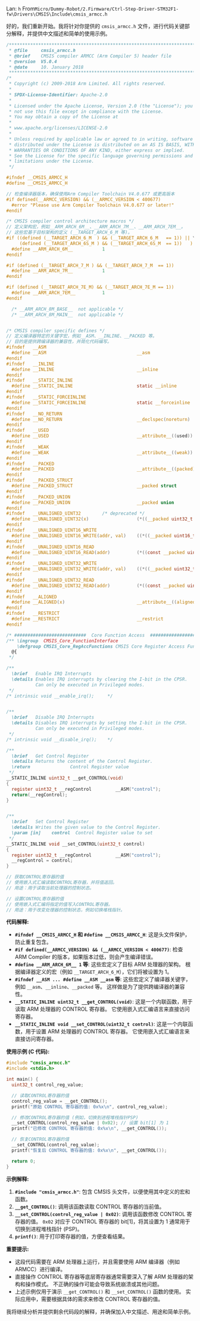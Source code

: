 Lan: `h` From`Micro/Dummy-Robot/2.Firmware/Ctrl-Step-Driver-STM32F1-fw\Drivers\CMSIS\Include\cmsis_armcc.h`

好的，我们重新开始。我将针对你提供的 `cmsis_armcc.h` 文件，进行代码关键部分解释，并提供中文描述和简单的使用示例。

```c
/**************************************************************************//**
 * @file     cmsis_armcc.h
 * @brief    CMSIS compiler ARMCC (Arm Compiler 5) header file
 * @version  V5.0.4
 * @date     10. January 2018
 ******************************************************************************/
/*
 * Copyright (c) 2009-2018 Arm Limited. All rights reserved.
 *
 * SPDX-License-Identifier: Apache-2.0
 *
 * Licensed under the Apache License, Version 2.0 (the "License"); you may
 * not use this file except in compliance with the License.
 * You may obtain a copy of the License at
 *
 * www.apache.org/licenses/LICENSE-2.0
 *
 * Unless required by applicable law or agreed to in writing, software
 * distributed under the License is distributed on an AS IS BASIS, WITHOUT
 * WARRANTIES OR CONDITIONS OF ANY KIND, either express or implied.
 * See the License for the specific language governing permissions and
 * limitations under the License.
 */

#ifndef __CMSIS_ARMCC_H
#define __CMSIS_ARMCC_H

// 检查编译器版本，确保使用Arm Compiler Toolchain V4.0.677 或更高版本
#if defined(__ARMCC_VERSION) && (__ARMCC_VERSION < 400677)
  #error "Please use Arm Compiler Toolchain V4.0.677 or later!"
#endif

/* CMSIS compiler control architecture macros */
// 定义架构宏，例如__ARM_ARCH_6M__、__ARM_ARCH_7M__、__ARM_ARCH_7EM__。
// 这些宏基于目标架构的定义 (__TARGET_ARCH_6_M 等)。
#if ((defined (__TARGET_ARCH_6_M  ) && (__TARGET_ARCH_6_M   == 1)) || \
     (defined (__TARGET_ARCH_6S_M ) && (__TARGET_ARCH_6S_M  == 1))   )
  #define __ARM_ARCH_6M__           1
#endif

#if (defined (__TARGET_ARCH_7_M ) && (__TARGET_ARCH_7_M  == 1))
  #define __ARM_ARCH_7M__           1
#endif

#if (defined (__TARGET_ARCH_7E_M) && (__TARGET_ARCH_7E_M == 1))
  #define __ARM_ARCH_7EM__          1
#endif

  /* __ARM_ARCH_8M_BASE__  not applicable */
  /* __ARM_ARCH_8M_MAIN__  not applicable */


/* CMSIS compiler specific defines */
// 定义编译器特定的关键字宏，例如__ASM、__INLINE、__PACKED 等。
// 目的是提供跨编译器的兼容性，并简化代码编写。
#ifndef   __ASM
  #define __ASM                                  __asm
#endif
#ifndef   __INLINE
  #define __INLINE                               __inline
#endif
#ifndef   __STATIC_INLINE
  #define __STATIC_INLINE                        static __inline
#endif
#ifndef   __STATIC_FORCEINLINE                 
  #define __STATIC_FORCEINLINE                   static __forceinline
#endif           
#ifndef   __NO_RETURN
  #define __NO_RETURN                            __declspec(noreturn)
#endif
#ifndef   __USED
  #define __USED                                 __attribute__((used))
#endif
#ifndef   __WEAK
  #define __WEAK                                 __attribute__((weak))
#endif
#ifndef   __PACKED
  #define __PACKED                               __attribute__((packed))
#endif
#ifndef   __PACKED_STRUCT
  #define __PACKED_STRUCT                        __packed struct
#endif
#ifndef   __PACKED_UNION
  #define __PACKED_UNION                         __packed union
#endif
#ifndef   __UNALIGNED_UINT32        /* deprecated */
  #define __UNALIGNED_UINT32(x)                  (*((__packed uint32_t *)(x)))
#endif
#ifndef   __UNALIGNED_UINT16_WRITE
  #define __UNALIGNED_UINT16_WRITE(addr, val)    ((*((__packed uint16_t *)(addr))) = (val))
#endif
#ifndef   __UNALIGNED_UINT16_READ
  #define __UNALIGNED_UINT16_READ(addr)          (*((const __packed uint16_t *)(addr)))
#endif
#ifndef   __UNALIGNED_UINT32_WRITE
  #define __UNALIGNED_UINT32_WRITE(addr, val)    ((*((__packed uint32_t *)(addr))) = (val))
#endif
#ifndef   __UNALIGNED_UINT32_READ
  #define __UNALIGNED_UINT32_READ(addr)          (*((const __packed uint32_t *)(addr)))
#endif
#ifndef   __ALIGNED
  #define __ALIGNED(x)                           __attribute__((aligned(x)))
#endif
#ifndef   __RESTRICT
  #define __RESTRICT                             __restrict
#endif

/* ###########################  Core Function Access  ########################### */
/** \ingroup  CMSIS_Core_FunctionInterface
    \defgroup CMSIS_Core_RegAccFunctions CMSIS Core Register Access Functions
  @{
 */

/**
  \brief   Enable IRQ Interrupts
  \details Enables IRQ interrupts by clearing the I-bit in the CPSR.
           Can only be executed in Privileged modes.
 */
/* intrinsic void __enable_irq();     */


/**
  \brief   Disable IRQ Interrupts
  \details Disables IRQ interrupts by setting the I-bit in the CPSR.
           Can only be executed in Privileged modes.
 */
/* intrinsic void __disable_irq();    */

/**
  \brief   Get Control Register
  \details Returns the content of the Control Register.
  \return               Control Register value
 */
__STATIC_INLINE uint32_t __get_CONTROL(void)
{
  register uint32_t __regControl         __ASM("control");
  return(__regControl);
}


/**
  \brief   Set Control Register
  \details Writes the given value to the Control Register.
  \param [in]    control  Control Register value to set
 */
__STATIC_INLINE void __set_CONTROL(uint32_t control)
{
  register uint32_t __regControl         __ASM("control");
  __regControl = control;
}

// 获取CONTROL寄存器的值
// 使用嵌入式汇编读取CONTROL寄存器，并将值返回。
// 用途：用于读取当前处理器的控制状态。

// 设置CONTROL寄存器的值
// 使用嵌入式汇编将指定的值写入CONTROL寄存器。
// 用途：用于改变处理器的控制状态，例如切换堆栈指针。
```

**代码解释:**

*   **`#ifndef __CMSIS_ARMCC_H` 和 `#define __CMSIS_ARMCC_H`**: 这是头文件保护，防止重复包含。
*   **`#if defined(__ARMCC_VERSION) && (__ARMCC_VERSION < 400677)`**: 检查 ARM Compiler 的版本，如果版本过低，则会产生编译错误。
*   **`#define __ARM_ARCH_6M__ 1` 等**: 这些宏定义了目标 ARM 处理器的架构。 根据编译器定义的宏（例如 `__TARGET_ARCH_6_M`），它们将被设置为 1。
*   **`#ifndef __ASM ... #define __ASM __asm` 等**: 这些宏定义了编译器关键字，例如 `__asm`、`__inline`、`__packed` 等。 这样做是为了提供跨编译器的兼容性。
*   **`__STATIC_INLINE uint32_t __get_CONTROL(void)`**: 这是一个内联函数，用于读取 ARM 处理器的 CONTROL 寄存器。  它使用嵌入式汇编语言来直接访问寄存器。
*   **`__STATIC_INLINE void __set_CONTROL(uint32_t control)`**: 这是一个内联函数，用于设置 ARM 处理器的 CONTROL 寄存器。 它使用嵌入式汇编语言来直接访问寄存器。

**使用示例 (C 代码):**

```c
#include "cmsis_armcc.h"
#include <stdio.h>

int main() {
  uint32_t control_reg_value;

  // 读取CONTROL寄存器的值
  control_reg_value = __get_CONTROL();
  printf("原始 CONTROL 寄存器的值: 0x%x\n", control_reg_value);

  // 修改CONTROL寄存器的值 (例如，切换到进程堆栈指针PSP)
  __set_CONTROL(control_reg_value | 0x02); // 设置 bit[1] 为 1
  printf("已修改 CONTROL 寄存器的值: 0x%x\n", __get_CONTROL());

  // 恢复CONTROL寄存器的值
  __set_CONTROL(control_reg_value);
  printf("恢复后 CONTROL 寄存器的值: 0x%x\n", __get_CONTROL());

  return 0;
}
```

**示例解释:**

1.  **`#include "cmsis_armcc.h"`**: 包含 CMSIS 头文件，以便使用其中定义的宏和函数。
2.  **`__get_CONTROL()`**: 调用该函数读取 CONTROL 寄存器的当前值。
3.  **`__set_CONTROL(control_reg_value | 0x02)`**: 调用该函数修改 CONTROL 寄存器的值。  `0x02` 对应于 CONTROL 寄存器的 bit[1]，将其设置为 1 通常用于切换到进程堆栈指针 (PSP)。
4.  **`printf()`**: 用于打印寄存器的值，方便查看结果。

**重要提示:**

*   这段代码需要在 ARM 处理器上运行，并且需要使用 ARM 编译器（例如 ARMCC）进行编译。
*   直接操作 CONTROL 寄存器等底层寄存器通常需要深入了解 ARM 处理器的架构和操作模式。 不正确的操作可能会导致系统崩溃或其他问题。
*   上述示例仅用于演示 `__get_CONTROL()` 和 `__set_CONTROL()` 函数的使用。 实际应用中，需要根据具体的需求来修改 CONTROL 寄存器的值。

我将继续分析并提供剩余代码段的解释，并确保加入中文描述、用途和简单示例。
